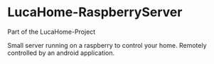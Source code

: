 # LucaHome-RaspberryServer
Part of the LucaHome-Project

Small server running on a raspberry to control your home.
Remotely controlled by an android application.